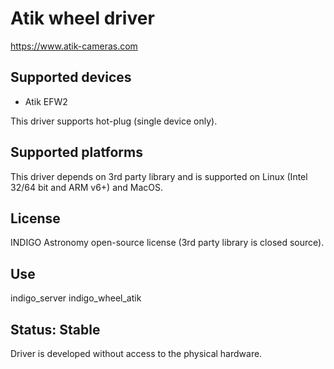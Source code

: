 # Atik wheel driver

https://www.atik-cameras.com

## Supported devices

* Atik EFW2

This driver supports hot-plug (single device only).

## Supported platforms

This driver depends on 3rd party library and is supported on Linux (Intel 32/64 bit and ARM v6+) and MacOS.

## License

INDIGO Astronomy open-source license (3rd party library is closed source).

## Use

indigo_server indigo_wheel_atik

## Status: Stable

Driver is developed without access to the physical hardware.
